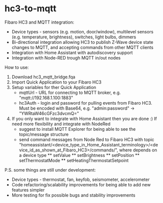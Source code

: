 # hc3-to-mqtt
Fibaro HC3 and MQTT integration:
   * Device types - sensors (e.g. motion, door/window), multilevel sensors (e.g. temperature, brightness), switches, light bulbs, dimmers
   * Bi-directional integration allowing HC3 to publish Z-Wave device state changes to MQTT, and accepting commands from other MQTT clients
   * Integration with Home Assistant with autodiscovery support
   * Integration with Node-RED trough MQTT in/out nodes


How to use:
1. Download hc3_mqtt_bridge.fqa
2. Import Quick Application to your Fibaro HC3
3. Setup variables for ther Quick Application
   * mqttUrl - URL for connecting to MQTT broker, e.g. "mqtt://192.168.1.100:1883"
   * hc3Auth - login and password for pulling events from Fibaro HC3. Must be encoded with Base64, e.g. "admin:password" -> "YWRtaW46cGFzc3dvcmQ="
4. If you only want to integrate with Home Assistant then you are done :) If need more flexibility and integrate with NodeRed
   * suggest to install MQTT Explorer for being able to see the topic/message structure
   * send command messages from Node Red to Fibaro HC3 with topic "homeassistant/<device_type_in_Home_Assistant_terminology>/<device_id_as_shown_at_Fibaro_HC3>/commands/<command>", where <command> depends on a device type
   ** setValue
   ** setBrightness 
   ** setPosition
   ** setThermostatMode
   ** setHeatingThermostatSetpoint

P.S. some things are still under development:
   * Device types - thermostat, fan, keyfob, seismometer, accelerometer 
   * Code refactoring/scalability improvements for being able to add new features simpler
   * More testing for fix possible bugs and stability improvements
